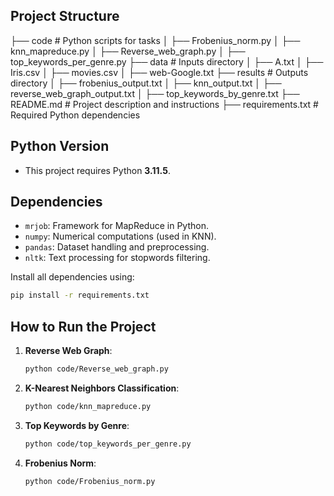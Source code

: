 ## **Project Structure**

├── code                           # Python scripts for tasks 
│   ├── Frobenius_norm.py
│   ├── knn_mapreduce.py
│   ├── Reverse_web_graph.py
│   ├── top_keywords_per_genre.py
├── data                           # Inputs directory 
│   ├── A.txt
│   ├── Iris.csv
│   ├── movies.csv
│   ├── web-Google.txt
├── results                        # Outputs directory
│   ├── frobenius_output.txt
│   ├── knn_output.txt
│   ├── reverse_web_graph_output.txt
│   ├── top_keywords_by_genre.txt
├── README.md                      # Project description and instructions
├── requirements.txt               # Required Python dependencies

## **Python Version**
   - This project requires Python **3.11.5**.

## **Dependencies**
- `mrjob`: Framework for MapReduce in Python.
- `numpy`: Numerical computations (used in KNN).
- `pandas`: Dataset handling and preprocessing.
- `nltk`: Text processing for stopwords filtering.

Install all dependencies using:
```bash
pip install -r requirements.txt
```

## **How to Run the Project**

1. **Reverse Web Graph**:
    ```bash
    python code/Reverse_web_graph.py
    ```
2. **K-Nearest Neighbors Classification**:
    ```bash
    python code/knn_mapreduce.py
    ```
3. **Top Keywords by Genre**:
    ```bash
    python code/top_keywords_per_genre.py
    ```
4. **Frobenius Norm**:
    ```bash
    python code/Frobenius_norm.py
    ```